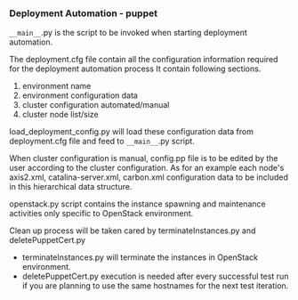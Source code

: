 ### Deployment Automation - puppet

`__main__`.py is the script to be invoked when starting deployment automation.

The deployment.cfg file contain all the configuration information required for the 
deployment automation process
It contain following sections.

1. environment name
2. environment configuration data
3. cluster configuration automated/manual
4. cluster node list/size

load_deployment_config.py will load these configuration data from deployment.cfg file
and feed to `__main__`.py script.

When cluster configuration is manual, config.pp file is to be edited by the user
according to the cluster configuration.
As for an example each node's axis2.xml, catalina-server.xml, carbon.xml configuration 
data to be included in this hierarchical data structure.

openstack.py script contains the instance spawning and maintenance activities only
specific to OpenStack environment.

Clean up process will be taken cared by terminateInstances.py and deletePuppetCert.py
* terminateInstances.py will terminate the instances in OpenStack environment.
* deletePuppetCert.py execution is needed after every successful test run if you are
planning to use the same hostnames for the next test iteration.
